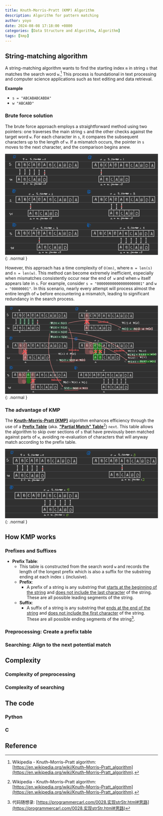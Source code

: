 ```yaml
---
title: Knuth-Morris-Pratt (KMP) Algorithm
description: Algorithm for pattern matching
author: yoyo
date: 2024-08-08 17:18:00 +0800
categories: [Data Structure and Algorithm, Algorithm]
tags: [kmp]
---
```


## String-matching algorithm

A string-matching algorithm wants to find the starting index `m` in string `s` that matches the search word `w`.[^wiki] This process is foundational in text processing and computer science applications such as text editing and data retrieval.

**Example**
  - `s = "ABCABABCABDA"`
  - `w "ABCABD"`

### Brute force solution

The brute force approach employs a straightforward method using two pointers: one traverses the main string `s` and the other checks against the target word `w`. For each character in `s`, it compares the subsequent characters up to the length of `w`. If a mismatch occurs, the pointer in `s` moves to the next character, and the comparison begins anew.

![Desktop View](/assets/image/algorithm/kmp/string-matching-algorithm-1.jpeg){: .normal }

However, this approach has a time complexity of `O(mn)`, where `m = len(s)` and `n = len(w)`. This method can become extremely inefficient, especially when mismatches consistently occur near the end of` w` and when `w` itself appears late in `s`. For example, consider `s = "000000000000000000001"` and `w = "00000001"`. In this scenario, nearly every attempt will process almost the entire length of `w` before encountering a mismatch, leading to significant redundancy in the search process.

![Desktop View](/assets/image/algorithm/kmp/string-matching-algorithm-2.jpeg){: .normal }

### The advantage of KMP

The **<ins>Knuth-Morris-Pratt (KMP)</ins>** algorithm enhances efficiency through the use of a **<ins>Prefix Table</ins>** (aka. **<ins>"Partial Match" Table</ins>**[^wiki]) `next`. This table allows the algorithm to skip over sections of `s` that have previously been matched against parts of `w`, avoiding re-evaluation of characters that will anyway match according to the prefix table.

![Desktop View](/assets/image/algorithm/kmp/string-matching-algorithm-3.jpeg){: .normal }

## How KMP works

### Prefixes and Suffixes
  - **Prefix Table**:
    - This table is constructed from the search word `w` and records the length of the longest prefix which is also a suffix for the substring ending at each index `i` (inclusive).
    - **Prefix**:
      - A prefix of a string is any substring that <ins>starts at the beginning of the string</ins> and <ins>does not include the last character</ins> of the string. These are all possible leading segments of the string.
    - **Suffix**:
      - A suffix of a string is any substring that <ins>ends at the end of the string</ins> and <ins>does not include the first character</ins> of the string. These are all possible ending segments of the string[^dmsxl].





### Preprocessing: Create a prefix table

### Searching: Align to the next potential match

## Complexity

### Complexity of preprocessing

### Complexity of searching

## The code

### Python

### C


## Reference

[^wiki]: Wikipedia - Knuth–Morris–Pratt algorithm:[https://en.wikipedia.org/wiki/Knuth–Morris–Pratt_algorithm](https://en.wikipedia.org/wiki/Knuth–Morris–Pratt_algorithm).
[^dmsxl]: 代码随想录: [https://programmercarl.com/0028.实现strStr.html#思路](https://programmercarl.com/0028.实现strStr.html#思路)

